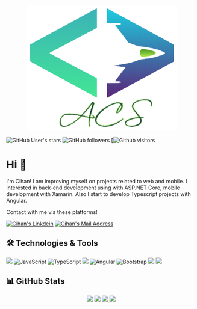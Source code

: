 <p align="center">
  <img  src="https://github.com/aykutcihansevim/acs/blob/main/readMeBanner.png">
</p>

  ![GitHub User's stars](https://img.shields.io/github/stars/aykutcihansevim?style=social)
  ![GitHub followers](https://img.shields.io/github/followers/aykutcihansevim?style=social)
  [![Github visitors](https://visitor-badge.glitch.me/badge?page_id=aykutcihansevim.visitor-badge)
 

# Hi 👋
I'm Cihan! I am improving myself on projects related to web and mobile. I interested in back-end development using with ASP.NET Core, mobile development with Xamarin. Also I start to develop Typescript projects with Angular.

Contact with me via these platforms! 

  <a href="https://www.linkedin.com/in/aykutcihansevim/" target="_blank" rel="nofollow"><img alt="Cihan's Linkdein" src="https://img.shields.io/badge/LinkedIn-0077B5?style=for-the-badge&logo=linkedin&logoColor=white" /></a>
  <a href="mailto:aykutcihansevim@gmail.com" target="_blank" rel="nofollow"><img alt="Cihan's Mail Address" src="https://img.shields.io/badge/Gmail-D14836?style=for-the-badge&logo=gmail&logoColor=white" /></a>

  
## 🛠 Technologies & Tools 
<img src="https://img.shields.io/badge/C%23-239120?style=for-the-badge&logo=c-sharp&logoColor=white"></img>
<img alt="JavaScript" src="https://img.shields.io/badge/javascript%20-%23323330.svg?&style=for-the-badge&logo=javascript&logoColor=%23F7DF1E"/>
<img alt="TypeScript" src="https://img.shields.io/badge/typescript%20-%23007ACC.svg?&style=for-the-badge&logo=typescript&logoColor=white"/>
<img src="https://img.shields.io/badge/.NET-5C2D91?style=for-the-badge&logo=.net&logoColor=white"></img>
<img alt="Angular" src="https://img.shields.io/badge/angular%20-%23DD0031.svg?&style=for-the-badge&logo=angular&logoColor=white"/>
<img alt="Bootstrap" src="https://img.shields.io/badge/bootstrap%20-%23563D7C.svg?&style=for-the-badge&logo=bootstrap&logoColor=white"/>
<img src="https://img.shields.io/badge/Microsoft_SQL_Server-CC2927?style=for-the-badge&logo=microsoft-sql-server&logoColor=white"></img>
<img src="https://img.shields.io/badge/Windows-0078D6?style=for-the-badge&logo=windows&logoColor=white"></img>


## 📊 GitHub Stats

<p align="center">
  <img src="https://github-readme-stats.vercel.app/api?username=aykutcihansevim&count_private=true&show_icons=true&theme=tokyonight">
  <img src="https://github-readme-stats.vercel.app/api/top-langs/?username=aykutcihansevim&hide=html,ruby&layout=compact&show_icons=true&theme=tokyonight">
  <a href="https://github.com/aykutcihansevim/MyFinalProject">
    <img src="https://github-readme-stats.vercel.app/api/pin?username=aykutcihansevim&repo=MyFinalProject&show_icons=true&theme=tokyonight"</img>
  </a>
  <a href="https://github.com/aykutcihansevim/acs">
    <img src="https://github-readme-stats.vercel.app/api/pin?username=aykutcihansevim&repo=acs&show_icons=true&theme=tokyonight"</img>
  </a>
</p>



<!--
**aykutcihansevim/aykutcihansevim** is a ✨ _special_ ✨ repository because its `README.md` (this file) appears on your GitHub profile.

Here are some ideas to get you started:

- 🔭 I’m currently working on ...
- 🌱 I’m currently learning ...
- 👯 I’m looking to collaborate on ...
- 🤔 I’m looking for help with ...
- 💬 Ask me about ...
- 📫 How to reach me: ...
- 😄 Pronouns: ...
- ⚡ Fun fact: ...
-->

